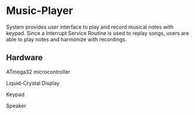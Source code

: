 # Music-Player

System provides user interface to play and record musical notes with keypad. Since a Interrupt Service Routine is used to replay songs, users are able to play notes and harmonize with recordings.

## Hardware

ATmega32 microcontroller

Liquid-Crystal Display

Keypad

Speaker
